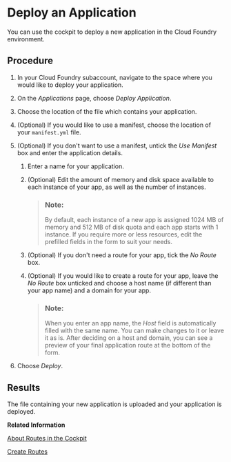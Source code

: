 <!-- loio09fdb9bdc6804c479d634297f1d07e09 -->

# Deploy an Application

You can use the cockpit to deploy a new application in the Cloud Foundry environment.



## Procedure

1.  In your Cloud Foundry subaccount, navigate to the space where you would like to deploy your application.

2.  On the *Applications* page, choose *Deploy Application*.

3.  Choose the location of the file which contains your application.

4.  \(Optional\) If you would like to use a manifest, choose the location of your `manifest.yml` file.

5.  \(Optional\) If you don't want to use a manifest, untick the *Use Manifest* box and enter the application details.

    1.  Enter a name for your application.

    2.  \(Optional\) Edit the amount of memory and disk space available to each instance of your app, as well as the number of instances.

        > ### Note:  
        > By default, each instance of a new app is assigned 1024 MB of memory and 512 MB of disk quota and each app starts with 1 instance. If you require more or less resources, edit the prefilled fields in the form to suit your needs.

    3.  \(Optional\) If you don't need a route for your app, tick the *No Route* box.

    4.  \(Optional\) If you would like to create a route for your app, leave the *No Route* box unticked and choose a host name \(if different than your app name\) and a domain for your app.

        > ### Note:  
        > When you enter an app name, the *Host* field is automatically filled with the same name. You can make changes to it or leave it as is. After deciding on a host and domain, you can see a preview of your final application route at the bottom of the form.

6.  Choose *Deploy*.




<a name="loio09fdb9bdc6804c479d634297f1d07e09__result_osv_cfs_kgb"/>

## Results

The file containing your new application is uploaded and your application is deployed.

**Related Information**  


[About Routes in the Cockpit](About_Routes_in_the_Cockpit_4af288c.md "Routes are the URLs that enable your end users to reach your application.")

[Create Routes](Create_Routes_9fddeea.md "You can configure the URLs through which end users can reach your applications.")

